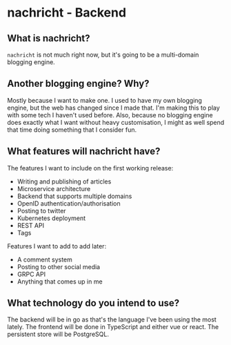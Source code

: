 nachricht - Backend
===================

What is nachricht?
------------------

`nachricht` is not much right now, but it's going to be a multi-domain blogging engine.

Another blogging engine? Why?
-----------------------------
Mostly because I want to make one. I used to have my own blogging engine, but the web has changed since I made that. I'm making this to play with some tech I haven't used before. Also, because no blogging engine does exactly what I want without heavy customisation, I might as well spend that time doing something that I consider fun.

What features will nachricht have?
----------------------------------
The features I want to include on the first working release:
* Writing and publishing of articles
* Microservice architecture
* Backend that supports multiple domains
* OpenID authentication/authorisation
* Posting to twitter
* Kubernetes deployment
* REST API
* Tags

Features I want to add to add later:
* A comment system
* Posting to other social media
* GRPC API
* Anything that comes up in me

What technology do you intend to use?
-------------------------------------
The backend will be in go as that's the language I've been using the most lately. The frontend will be done in TypeScript and either vue or react. The persistent store will be PostgreSQL.